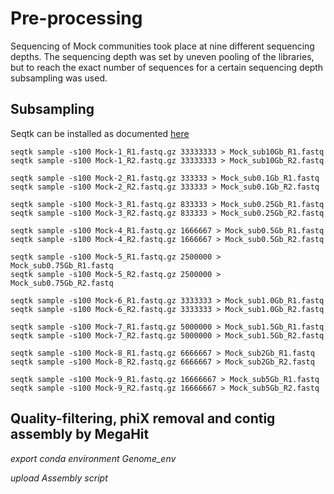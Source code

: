 # Pre-processing

Sequencing of Mock communities took place at nine different sequencing depths. 
The sequencing depth was set by uneven pooling of the libraries, but to reach the exact number of sequences for a certain sequencing depth subsampling was used. 

## Subsampling 
Seqtk can be installed as documented [here](https://github.com/lh3/seqtk)


```
seqtk sample -s100 Mock-1_R1.fastq.gz 33333333 > Mock_sub10Gb_R1.fastq
seqtk sample -s100 Mock-1_R2.fastq.gz 33333333 > Mock_sub10Gb_R2.fastq

seqtk sample -s100 Mock-2_R1.fastq.gz 333333 > Mock_sub0.1Gb_R1.fastq
seqtk sample -s100 Mock-2_R2.fastq.gz 333333 > Mock_sub0.1Gb_R2.fastq

seqtk sample -s100 Mock-3_R1.fastq.gz 833333 > Mock_sub0.25Gb_R1.fastq
seqtk sample -s100 Mock-3_R2.fastq.gz 833333 > Mock_sub0.25Gb_R2.fastq

seqtk sample -s100 Mock-4_R1.fastq.gz 1666667 > Mock_sub0.5Gb_R1.fastq
seqtk sample -s100 Mock-4_R2.fastq.gz 1666667 > Mock_sub0.5Gb_R2.fastq

seqtk sample -s100 Mock-5_R1.fastq.gz 2500000 > Mock_sub0.75Gb_R1.fastq
seqtk sample -s100 Mock-5_R2.fastq.gz 2500000 > Mock_sub0.75Gb_R2.fastq

seqtk sample -s100 Mock-6_R1.fastq.gz 3333333 > Mock_sub1.0Gb_R1.fastq
seqtk sample -s100 Mock-6_R2.fastq.gz 3333333 > Mock_sub1.0Gb_R2.fastq

seqtk sample -s100 Mock-7_R1.fastq.gz 5000000 > Mock_sub1.5Gb_R1.fastq
seqtk sample -s100 Mock-7_R2.fastq.gz 5000000 > Mock_sub1.5Gb_R2.fastq

seqtk sample -s100 Mock-8_R1.fastq.gz 6666667 > Mock_sub2Gb_R1.fastq
seqtk sample -s100 Mock-8_R2.fastq.gz 6666667 > Mock_sub2Gb_R2.fastq

seqtk sample -s100 Mock-9_R1.fastq.gz 16666667 > Mock_sub5Gb_R1.fastq
seqtk sample -s100 Mock-9_R2.fastq.gz 16666667 > Mock_sub5Gb_R2.fastq
```


## Quality-filtering, phiX removal and contig assembly by MegaHit

*export conda environment Genome_env*

*upload Assembly script*



